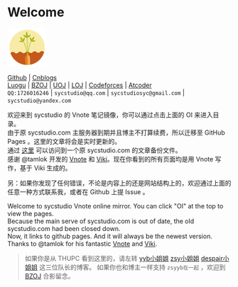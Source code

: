 # Welcome

![logo](logo.png)

[Github](https://github.com/SYCstudio) | [Cnblogs](https://sycstudio.cnblogs.com)  
[Luogu](https://www.luogu.org/space/show?uid=11989) | [BZOJ](https://www.lydsy.com/JudgeOnline/userinfo.php?user=SYCstudio) | [UOJ](http://uoj.ac/user/profile/SYCstudio) | [LOJ](https://loj.ac/user/1480) | [Codeforces](http://codeforces.com/profile/SYCstudio) | [Atcoder](https://atcoder.jp/users/SYCstudio)  
`QQ:1726016246` | `sycstudio@qq.com` | `sycstudiosyc@gmail.com` | `sycstudio@yandex.com`

欢迎来到 sycstudio 的 Vnote 笔记镜像，你可以通过点击上面的 OI 来进入目录。  
由于原 sycstudio.com 主服务器到期并且博主不打算续费，所以迁移至 GitHub Pages 。这里的文章将会是实时更新的。  
通过 [这里](https://sycstudio.com/sycstudio.wordpress.2018-12-16-archive.xml) 可以访问到一个原 sycstudio.com 的文章备份文件。  
感谢 @tamlok 开发的 [Vnote](https://github.com/tamlok/vnote/) 和 [Viki](https://github.com/tamlok/viki)。现在你看到的所有页面均是用 Vnote 写作，基于 Viki 生成的。

另：如果你发现了任何错误，不论是内容上的还是网站结构上的，欢迎通过上面的任意一种方式联系我，或者在 Github 上提 Issue 。

Welcome to sycstudio Vnote online mirror. You can click "OI" at the top to view the pages.  
Because the main serve of sycstudio.com is out of date, the old sycstudio.com had been closed down.  
Now, it links to github pages. And it will always be the newest version.  
Thanks to @tamlok for his fantastic [Vnote](https://github.com/tamlok/vnote/) and [Viki](https://github.com/tamlok/viki).

> 如果你是从 THUPC 看到这里的，请左转 [yyb小姐姐](http://www.cnblogs.com/cjyyb) [zsy小姐姐](http://www.cnblogs.com/zhoushuyu) [despair小姐姐](https://www.cnblogs.com/ljq-despair/) 这三位队长的博客。
> 如果你也和博主一样支持 `zsyyb在一起` ，欢迎到 [BZOJ](https://www.lydsy.com/JudgeOnline/wttl/thread.php?tid=6620) 合影留念。
